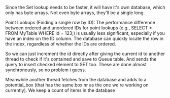 Since the Set lookup needs to be faster, it will have it's own database, which only has byte arrays.
Not even byte arrays, they'll be a single long.

Point Lookups (Finding a single row by ID): 
The performance difference between ordered and unordered IDs for point lookups 
(e.g., SELECT * FROM MyTable WHERE id = 123;) is usually less significant, 
especially if you have an index on the ID column. 
The database can quickly locate the row in the index, 
regardless of whether the IDs are ordered.

So we can just increment the id directly after giving the current id to another thread to check if it's contained 
and save to Queue table.
And sends the query to insert checked element to SET too.
These are done almost synchronously, so no problem i guess.

Meanwhile another thread fetches from the database and adds to a potential_box (that has the same box nr as the one we're working on currently).
We keep a count of items in the database

<!-- And another thread adds the set to the SET table  -->
